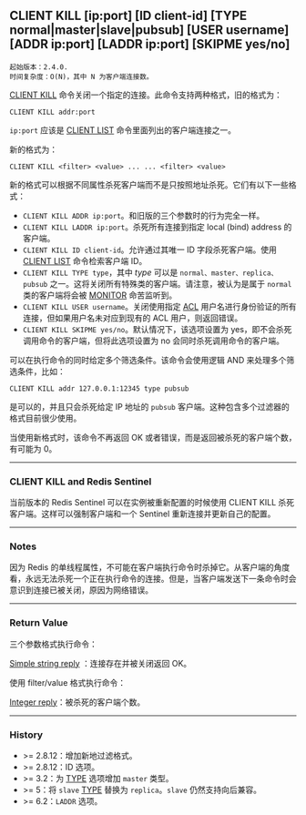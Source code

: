 ## CLIENT KILL [ip:port] [ID client-id] [TYPE normal|master|slave|pubsub] [USER username] [ADDR ip:port] [LADDR ip:port] [SKIPME yes/no]

    起始版本：2.4.0.
    时间复杂度：O(N)，其中 N 为客户端连接数。

[CLIENT KILL](client-kill.md) 命令关闭一个指定的连接。此命令支持两种格式，旧的格式为：

```
CLIENT KILL addr:port
```

`ip:port` 应该是 [CLIENT LIST](client-list.md) 命令里面列出的客户端连接之一。

新的格式为：

```
CLIENT KILL <filter> <value> ... ... <filter> <value>
```
新的格式可以根据不同属性杀死客户端而不是只按照地址杀死。它们有以下一些格式：
- `CLIENT KILL ADDR ip:port`。和旧版的三个参数时的行为完全一样。
- `CLIENT KILL LADDR ip:port`。杀死所有连接到指定 local (bind) address 的客户端。
- `CLIENT KILL ID client-id`。允许通过其唯一 ID 字段杀死客户端。使用 [CLIENT LIST](client-list.md) 命令检索客户端 ID。
- `CLIENT KILL TYPE type`，其中 _type_ 可以是 `normal、master、replica、pubsub` 之一。这将关闭所有特殊类的客户端。请注意，被认为是属于 `normal` 类的客户端将会被 [MONITOR](monitor.md) 命苦监听到。
- `CLIENT KILL USER username`。关闭使用指定 [ACL](../topics/acl.md) 用户名进行身份验证的所有连接，但如果用户名未对应到现有的 ACL 用户，则返回错误。
- `CLIENT KILL SKIPME yes/no`。默认情况下，该选项设置为 yes，即不会杀死调用命令的客户端，但将此选项设置为 no 会同时杀死调用命令的客户端。

可以在执行命令的同时给定多个筛选条件。该命令会使用逻辑 AND 来处理多个筛选条件，比如：

```
CLIENT KILL addr 127.0.0.1:12345 type pubsub
```

是可以的，并且只会杀死给定 IP 地址的 `pubsub` 客户端。这种包含多个过滤器的格式目前很少使用。

当使用新格式时，该命令不再返回 OK 或者错误，而是返回被杀死的客户端个数，有可能为 0。

---

### CLIENT KILL and Redis Sentinel

当前版本的 Redis Sentinel 可以在实例被重新配置的时候使用 CLIENT KILL 杀死客户端。这样可以强制客户端和一个 Sentinel 重新连接并更新自己的配置。

---

### Notes

因为 Redis 的单线程属性，不可能在客户端执行命令时杀掉它。从客户端的角度看，永远无法杀死一个正在执行命令的连接。但是，当客户端发送下一条命令时会意识到连接已被关闭，原因为网络错误。

---

### Return Value

三个参数格式执行命令：

[Simple string reply](../topics/protocol.md#resp-simple-strings) ：连接存在并被关闭返回 OK。

使用 filter/value 格式执行命令：

[Integer reply](../topics/protocol.md#resp-integers)：被杀死的客户端个数。

---

### History

- &gt;= 2.8.12：增加新地过滤格式。
- &gt;= 2.8.12：ID 选项。
- &gt;= 3.2：为 [TYPE](type.md) 选项增加 `master` 类型。
- &gt;= 5：将 `slave` [TYPE](type.md) 替换为 `replica`。`slave` 仍然支持向后兼容。
- &gt;= 6.2：`LADDR` 选项。
